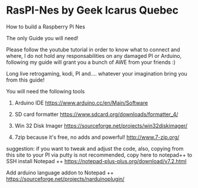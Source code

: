 # RasPI-Nes by Geek Icarus Quebec
How to build a Raspberry Pi Nes

The only Guide you will need!

Please follow the youtube tutorial in order to know what to connect and where, I do not hold any responsabilities on any damaged PI or Arduino, following my guide will grant you a bunch of AWE from your friends :)

Long live retrogaming, kodi, PI and.... whatever your imagination bring you from this guide!

You will need the following tools 

1) Arduino IDE
https://www.arduino.cc/en/Main/Software

2) SD card formatter
https://www.sdcard.org/downloads/formatter_4/

3) Win 32 Disk Imager
https://sourceforge.net/projects/win32diskimager/

4) 7zip because it's free, no adds and powerful!
http://www.7-zip.org/

suggestion: if you want to tweak and adjust the code, also, copying from this site to your PI via putty is not recommended, copy here to notepad++ to SSH
install Notepad ++
https://notepad-plus-plus.org/download/v7.2.html

Add arduino language addon to Notepad ++
https://sourceforge.net/projects/narduinoplugin/
